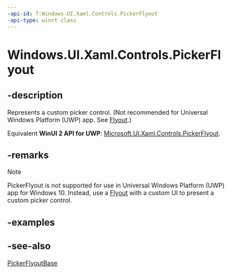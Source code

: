 ```yaml
---
-api-id: T:Windows.UI.Xaml.Controls.PickerFlyout
-api-type: winrt class
---
```


<!-- Class syntax.
public class PickerFlyout : Windows.UI.Xaml.Controls.Primitives.PickerFlyoutBase, Windows.UI.Xaml.Controls.IPickerFlyout
-->

# Windows.UI.Xaml.Controls.PickerFlyout

## -description
Represents a custom picker control. (Not recommended for Universal Windows Platform (UWP) app. See [Flyout](flyout.md).)

Equivalent **WinUI 2 API for UWP**: [Microsoft.UI.Xaml.Controls.PickerFlyout](/windows/winui/api/microsoft.ui.xaml.controls.pickerflyout).

## -remarks
> [!NOTE]
> PickerFlyout is not supported for use in Universal Windows Platform (UWP) app for Windows 10. Instead, use a [Flyout](flyout.md) with a custom UI to present a custom picker control.

## -examples

## -see-also
[PickerFlyoutBase](../windows.ui.xaml.controls.primitives/pickerflyoutbase.md)
